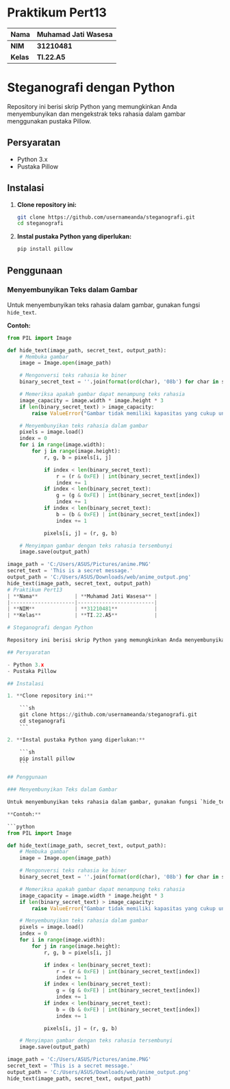 # Praktikum Pert13
| **Nama**            | **Muhamad Jati Wasesa** |
|---------------------|-------------------------|
| **NIM**             | **31210481**            |
| **Kelas**           | **TI.22.A5**            |

# Steganografi dengan Python

Repository ini berisi skrip Python yang memungkinkan Anda menyembunyikan dan mengekstrak teks rahasia dalam gambar menggunakan pustaka Pillow.

## Persyaratan

- Python 3.x
- Pustaka Pillow

## Instalasi

1. **Clone repository ini:**

    ```sh
    git clone https://github.com/usernameanda/steganografi.git
    cd steganografi
    ```

2. **Instal pustaka Python yang diperlukan:**

    ```sh
    pip install pillow
    ```

## Penggunaan

### Menyembunyikan Teks dalam Gambar

Untuk menyembunyikan teks rahasia dalam gambar, gunakan fungsi `hide_text`.

**Contoh:**

```python
from PIL import Image

def hide_text(image_path, secret_text, output_path):
    # Membuka gambar
    image = Image.open(image_path)

    # Mengonversi teks rahasia ke biner
    binary_secret_text = ''.join(format(ord(char), '08b') for char in secret_text)

    # Memeriksa apakah gambar dapat menampung teks rahasia
    image_capacity = image.width * image.height * 3
    if len(binary_secret_text) > image_capacity:
        raise ValueError("Gambar tidak memiliki kapasitas yang cukup untuk menyembunyikan teks rahasia.")

    # Menyembunyikan teks rahasia dalam gambar
    pixels = image.load()
    index = 0
    for i in range(image.width):
        for j in range(image.height):
            r, g, b = pixels[i, j]

            if index < len(binary_secret_text):
                r = (r & 0xFE) | int(binary_secret_text[index])
                index += 1
            if index < len(binary_secret_text):
                g = (g & 0xFE) | int(binary_secret_text[index])
                index += 1
            if index < len(binary_secret_text):
                b = (b & 0xFE) | int(binary_secret_text[index])
                index += 1

            pixels[i, j] = (r, g, b)

    # Menyimpan gambar dengan teks rahasia tersembunyi
    image.save(output_path)

image_path = 'C:/Users/ASUS/Pictures/anime.PNG'
secret_text = 'This is a secret message.'
output_path = 'C:/Users/ASUS/Downloads/web/anime_output.png'
hide_text(image_path, secret_text, output_path)
# Praktikum Pert13
| **Nama**            | **Muhamad Jati Wasesa** |
|---------------------|-------------------------|
| **NIM**             | **31210481**            |
| **Kelas**           | **TI.22.A5**            |

# Steganografi dengan Python

Repository ini berisi skrip Python yang memungkinkan Anda menyembunyikan dan mengekstrak teks rahasia dalam gambar menggunakan pustaka Pillow.

## Persyaratan

- Python 3.x
- Pustaka Pillow

## Instalasi

1. **Clone repository ini:**

    ```sh
    git clone https://github.com/usernameanda/steganografi.git
    cd steganografi
    ```

2. **Instal pustaka Python yang diperlukan:**

    ```sh
    pip install pillow
    ```

## Penggunaan

### Menyembunyikan Teks dalam Gambar

Untuk menyembunyikan teks rahasia dalam gambar, gunakan fungsi `hide_text`.

**Contoh:**

```python
from PIL import Image

def hide_text(image_path, secret_text, output_path):
    # Membuka gambar
    image = Image.open(image_path)

    # Mengonversi teks rahasia ke biner
    binary_secret_text = ''.join(format(ord(char), '08b') for char in secret_text)

    # Memeriksa apakah gambar dapat menampung teks rahasia
    image_capacity = image.width * image.height * 3
    if len(binary_secret_text) > image_capacity:
        raise ValueError("Gambar tidak memiliki kapasitas yang cukup untuk menyembunyikan teks rahasia.")

    # Menyembunyikan teks rahasia dalam gambar
    pixels = image.load()
    index = 0
    for i in range(image.width):
        for j in range(image.height):
            r, g, b = pixels[i, j]

            if index < len(binary_secret_text):
                r = (r & 0xFE) | int(binary_secret_text[index])
                index += 1
            if index < len(binary_secret_text):
                g = (g & 0xFE) | int(binary_secret_text[index])
                index += 1
            if index < len(binary_secret_text):
                b = (b & 0xFE) | int(binary_secret_text[index])
                index += 1

            pixels[i, j] = (r, g, b)

    # Menyimpan gambar dengan teks rahasia tersembunyi
    image.save(output_path)

image_path = 'C:/Users/ASUS/Pictures/anime.PNG'
secret_text = 'This is a secret message.'
output_path = 'C:/Users/ASUS/Downloads/web/anime_output.png'
hide_text(image_path, secret_text, output_path)
